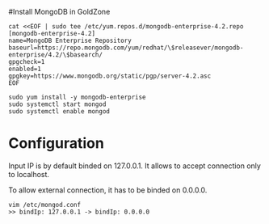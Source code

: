 #Install MongoDB in GoldZone
    
    cat <<EOF | sudo tee /etc/yum.repos.d/mongodb-enterprise-4.2.repo
    [mongodb-enterprise-4.2]
    name=MongoDB Enterprise Repository
    baseurl=https://repo.mongodb.com/yum/redhat/\$releasever/mongodb-enterprise/4.2/\$basearch/
    gpgcheck=1
    enabled=1
    gpgkey=https://www.mongodb.org/static/pgp/server-4.2.asc
    EOF    
    
    sudo yum install -y mongodb-enterprise
    sudo systemctl start mongod
    sudo systemctl enable mongod


# Configuration 

Input IP is by default binded on 127.0.0.1. It allows to accept connection only to localhost.

To allow external connection, it has to be binded on 0.0.0.0.

    vim /etc/mongod.conf
    >> bindIp: 127.0.0.1 -> bindIp: 0.0.0.0
    
    
 